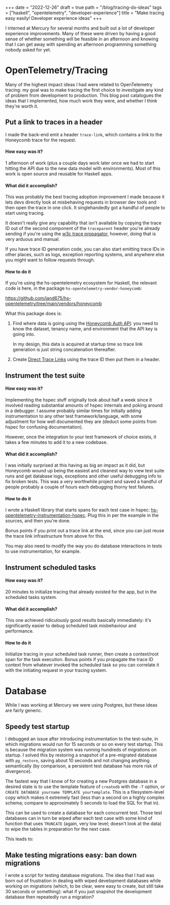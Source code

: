 +++
date = "2022-12-26"
draft = true
path = "/blog/tracing-dx-ideas"
tags = ["haskell", "opentelemetry", "developer-experience"]
title = "Make tracing easy easily! Developer experience ideas"
+++

I interned at Mercury for several months and built out a lot of developer
experience improvements. Many of these were driven by having a good sense of
whether something will be feasible in an afternoon and knowing that I can get
away with spending an afternoon programming something nobody asked for yet.

# OpenTelemetry/Tracing

Many of the highest impact ideas I had were related to OpenTelemetry tracing:
my goal was to make tracing the first choice to investigate any kind of problem
from development to production. This blog post catalogues the ideas that I
implemented, how much work they were, and whether I think they're worth it.

## Put a link to traces in a header

I made the back-end emit a header `trace-link`, which contains a link to the
Honeycomb trace for the request.

#### How easy was it?

1 afternoon of work (plus a couple days work later once we had to start hitting
the API due to the new data model with environments). Most of this work is open
source and reusable for Haskell apps.

#### What did it accomplish?

This was probably the best tracing adoption improvement I made because it lets
devs directly look at misbehaving requests in browser dev tools and then open
the trace in one click. It singlehandedly got a handful of people to start
using tracing.

It doesn't really give any capability that isn't available by copying the trace
ID out of the second component of the `traceparent` header you're already
sending if you're using the [w3c trace propagator], however, doing that is very
arduous and manual.

If you have trace ID generation code, you can also start emitting trace IDs in
other places, such as logs, exception reporting systems, and anywhere else you
might want to follow requests through.

#### How to do it

If you're using the hs-opentelemetry ecosystem for Haskell, the relevant code
is here, in the package `hs-opentelemetry-vendor-honeycomb`:

https://github.com/iand675/hs-opentelemetry/tree/main/vendors/honeycomb

What this package does is:

1. Find where data is going using the [Honeycomb Auth API]: you need to know
   the dataset, tenancy name, and environment that the API key is going into.

   In my design, this data is acquired at startup time so trace link generation
   is just string concatenation thereafter.

2. Create [Direct Trace Links] using the trace ID then put them in a header.


[Honeycomb Auth API]: https://docs.honeycomb.io/api/auth/
[Direct Trace Links]: https://docs.honeycomb.io/api/direct-trace-links/
[w3c trace propagator]: https://www.w3.org/TR/trace-context/

## Instrument the test suite

#### How easy was it?

Implementing the hspec stuff originally took about half a week since it involved reading
substantial amounts of hspec internals and poking around in a debugger. I
assume probably similar times for initially adding instrumentation to any other
test framework/language, with some adjustment for how well documented they are
(deduct some points from hspec for confusing documentation).

However, once the integration to your test framework of choice exists, it takes
a few minutes to add it to a new codebase.

#### What did it accomplish?

I was initially surprised at this having as big an impact as it did, but
Honeycomb wound up being the easiest and cleanest way to view test suite runs
and get database logs, exceptions and other useful debugging info to fix broken
tests. This was a very worthwhile project and saved a handful of people
probably a couple of hours each debugging thorny test failures.

#### How to do it

I wrote a Haskell library that starts spans for each test case in hspec:
[hs-opentelemetry-instrumentation-hspec]. Plug this in per the example in the
sources, and then you're done.

Bonus points if you print out a trace link at the end, since you can just reuse
the trace link infrastructure from above for this.

You may also need to modify the way you do database interactions in tests to
use instrumentation, for example.

[hs-opentelemetry-instrumentation-hspec]: https://github.com/iand675/hs-opentelemetry/tree/main/instrumentation/hspec

## Instrument scheduled tasks

#### How easy was it?

20 minutes to initialize tracing that already existed for the app, but in the
scheduled tasks system.

#### What did it accomplish?

This one achieved ridiculously good results basically immediately: it's
significantly easier to debug scheduled task misbehaviour and performance.

#### How to do it

Initialize tracing in your scheduled task runner, then create a context/root
span for the task execution. Bonus points if you propagate the trace ID context
from whatever invoked the scheduled task so you can correlate it with the
initiating request in your tracing system.

# Database

While I was working at Mercury we were using Postgres, but these ideas are
fairly generic.

## Speedy test startup

I debugged an issue after introducing instrumentation to the test-suite, in
which migrations would run for 15 seconds or so on every test startup. This is
because the migration system was running hundreds of migrations on startup. I
solved this by restoring a snapshot of a pre-migrated database with
`pg_restore`, saving about 10 seconds and not changing anything semantically
(by comparison, a persistent test database has more risk of divergence).

The fastest way that I know of for creating a new Postgres database in a
desired state is to use the template feature of `createdb` with the `-T`
option, or `CREATE DATABASE yourname TEMPLATE yourtemplate`. This is a
filesystem-level copy which makes it extremely fast (less than a second on a
highly complex schema; compare to approximately 5 seconds to load the SQL for
that in).

This can be used to create a database for each concurrent test. Those test
databases can in turn be wiped after each test case with some kind of function
that uses `TRUNCATE` (again, very low level; doesn't look at the data) to wipe
the tables in preparation for the next case.

This leads to:

## Make testing migrations easy: ban down migrations

I wrote a script for testing database migrations. The idea that I had was born
out of frustration in dealing with wiped development databases while working on
migrations (which, to be clear, were easy to create, but still take 30 seconds
or something): what if you just snapshot the development database then
repeatedly run a migration?


